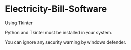 # Electricity-Bill-Software
Using Tkinter

Python and Tkinter must be installed in your system.

You can ignore any security warning by windows defender.


